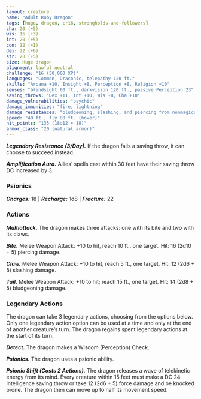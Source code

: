```yaml
---
layout: creature
name: "Adult Ruby Dragon"
tags: [huge, dragon, cr16, strongholds-and-followers]
cha: 20 (+5)
wis: 16 (+3)
int: 20 (+5)
con: 12 (+1)
dex: 22 (+6)
str: 20 (+5)
size: Huge dragon
alignment: lawful neutral
challenge: "16 (50,000 XP)"
languages: "Common, Draconic, telepathy 120 ft."
skills: "Arcana +10, Insight +8, Perception +8, Religion +10"
senses: "blindsight 60 ft., darkvision 120 ft., passive Perception 23"
saving_throws: "Dex +11, Int +10, Wis +8, Cha +10"
damage_vulnerabilities: "psychic"
damage_immunities: "fire, lightning"
damage_resistances: "bludgeoning, slashing, and piercing from nonmagical attacks"
speed: "40 ft., fly 80 ft. (hover)"
hit_points: "135 (18d12 + 18)"
armor_class: "20 (natural armor)"
---
```


***Legendary Resistance (3/Day).*** If the dragon fails
a saving throw, it can choose to succeed instead.

***Amplification Aura.*** Allies’ spells cast within 30
feet have their saving throw DC increased by 3.

### Psionics

***Charges:*** 18 | ***Recharge:*** 1d8 | ***Fracture:*** 22

### Actions

***Multiattack.*** The dragon makes three attacks: one
with its bite and two with its claws.

***Bite.*** Melee Weapon Attack: +10 to hit, reach 10 ft.,
one target. Hit: 16 (2d10 + 5) piercing damage.

***Claw.*** Melee Weapon Attack: +10 to hit, reach 5 ft.,
one target. Hit: 12 (2d6 + 5) slashing damage.

***Tail.*** Melee Weapon Attack: +10 to hit; reach 15 ft.,
one target. Hit: 14 (2d8 + 5) bludgeoning damage.

### Legendary Actions

The dragon can take 3 legendary actions, choosing
from the options below. Only one legendary action
option can be used at a time and only at the end of
another creature’s turn. The dragon regains spent
legendary actions at the start of its turn.

***Detect.*** The dragon makes a Wisdom (Perception) Check.

***Psionics.*** The dragon uses a psionic ability.

***Psionic Shift (Costs 2 Actions).*** The dragon
releases a wave of telekinetic energy from its mind.
Every creature within 15 feet must make a DC 24
Intelligence saving throw or take 12 (2d6 + 5) force
damage and be knocked prone. The dragon then
can move up to half its movement speed.

